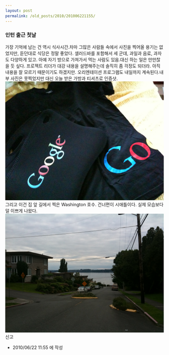 ```yaml
---
layout: post
permalink: /old_posts/2010/201006221155/
---
```


### 인턴 출근 첫날


가장 기억에 남는 건 역시 식사시간.차마 그많은 사람들 속에서 사진을 찍어올 용기는 없었지만, 듣던대로 식당은 정말 좋았다. 샐러드바를 포함해서 세 군데, 과일과 음료, 과자도 다양하게 있고. 아예 자기 방으로 가져가서 먹는 사람도 있음.대신 하는 일은 만만찮을 듯 싶다. 프로젝트 리더가 대강 내용을 설명해주는데 솔직히 좀 걱정도 되더라. 아직 내용을 잘 모르기 때문이기도 하겠지만. 오리엔테이션 프로그램도 내일까지 계속된다.내부 사진은 못찍었지만 대신 오늘 받은 가방과 티셔츠로 인증샷.![c0003499_4c2025e9d4aa2.jpg](201006221155/c0003499_4c2025e9d4aa2.jpg)그리고 이건 집 앞 길에서 찍은 Washington 호수. 건너편이 시애틀이다. 실제 모습보다 덜 이쁘게 나왔다.![c0003499_4c2025d43accf.jpg](201006221155/c0003499_4c2025d43accf.jpg)신고


- 2010/06/22 11:55 에 작성